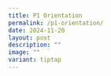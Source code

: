 ```yaml
---
title: P1 Orientation
permalink: /p1-orientation/
date: 2024-11-20
layout: post
description: ""
image: ""
variant: tiptap
---
```

